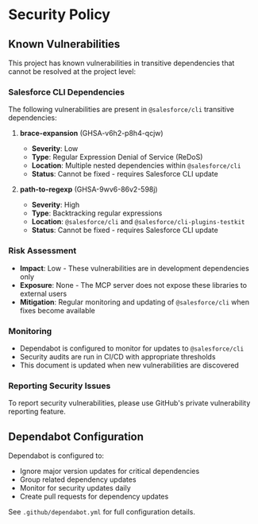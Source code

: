 # Security Policy

## Known Vulnerabilities

This project has known vulnerabilities in transitive dependencies that cannot be resolved at the project level:

### Salesforce CLI Dependencies

The following vulnerabilities are present in `@salesforce/cli` transitive dependencies:

1. **brace-expansion** (GHSA-v6h2-p8h4-qcjw)
   - **Severity**: Low
   - **Type**: Regular Expression Denial of Service (ReDoS)
   - **Location**: Multiple nested dependencies within `@salesforce/cli`
   - **Status**: Cannot be fixed - requires Salesforce CLI update

2. **path-to-regexp** (GHSA-9wv6-86v2-598j)
   - **Severity**: High
   - **Type**: Backtracking regular expressions
   - **Location**: `@salesforce/cli` and `@salesforce/cli-plugins-testkit`
   - **Status**: Cannot be fixed - requires Salesforce CLI update

### Risk Assessment

- **Impact**: Low - These vulnerabilities are in development dependencies only
- **Exposure**: None - The MCP server does not expose these libraries to external users
- **Mitigation**: Regular monitoring and updating of `@salesforce/cli` when fixes become available

### Monitoring

- Dependabot is configured to monitor for updates to `@salesforce/cli`
- Security audits are run in CI/CD with appropriate thresholds
- This document is updated when new vulnerabilities are discovered

### Reporting Security Issues

To report security vulnerabilities, please use GitHub's private vulnerability reporting feature.

## Dependabot Configuration

Dependabot is configured to:
- Ignore major version updates for critical dependencies
- Group related dependency updates
- Monitor for security updates daily
- Create pull requests for dependency updates

See `.github/dependabot.yml` for full configuration details.